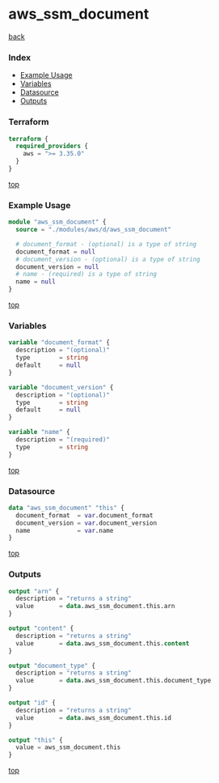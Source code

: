 # aws_ssm_document

[back](../aws.md)

### Index

- [Example Usage](#example-usage)
- [Variables](#variables)
- [Datasource](#datasource)
- [Outputs](#outputs)

### Terraform

```terraform
terraform {
  required_providers {
    aws = ">= 3.35.0"
  }
}
```

[top](#index)

### Example Usage

```terraform
module "aws_ssm_document" {
  source = "./modules/aws/d/aws_ssm_document"

  # document_format - (optional) is a type of string
  document_format = null
  # document_version - (optional) is a type of string
  document_version = null
  # name - (required) is a type of string
  name = null
}
```

[top](#index)

### Variables

```terraform
variable "document_format" {
  description = "(optional)"
  type        = string
  default     = null
}

variable "document_version" {
  description = "(optional)"
  type        = string
  default     = null
}

variable "name" {
  description = "(required)"
  type        = string
}
```

[top](#index)

### Datasource

```terraform
data "aws_ssm_document" "this" {
  document_format  = var.document_format
  document_version = var.document_version
  name             = var.name
}
```

[top](#index)

### Outputs

```terraform
output "arn" {
  description = "returns a string"
  value       = data.aws_ssm_document.this.arn
}

output "content" {
  description = "returns a string"
  value       = data.aws_ssm_document.this.content
}

output "document_type" {
  description = "returns a string"
  value       = data.aws_ssm_document.this.document_type
}

output "id" {
  description = "returns a string"
  value       = data.aws_ssm_document.this.id
}

output "this" {
  value = aws_ssm_document.this
}
```

[top](#index)